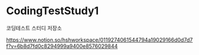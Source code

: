 # CodingTestStudy1
코딩테스트 스터디 저장소

https://www.notion.so/hshworkspace/0119274061544794a19029166d0d7d7f?v=6b8d7fd0c8294999a9400e8576029844
